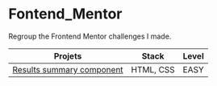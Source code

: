 # Fontend_Mentor

 Regroup the Frontend Mentor challenges I made.

|                            **Projets**| Stack                   | Level           |
|----------------------------------|-------------------------|-----------------|
| [Results summary component](https://github.com/Joeybervin/Fontend_Mentor/tree/main/results-summary-component-main/results-summary-component-main)         | HTML, CSS               | EASY            |


